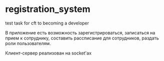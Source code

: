 # registration_system
test task for cft to becoming a developer

В приложение есть возможность зарегистрироваться, записаться на прием к сотруднику, составить рассписание для сотрудников, раздать роли пользователям.

Клиент-сервер реализован на socket'ах
